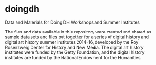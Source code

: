 # doingdh
Data and Materials for Doing DH Workshops and Summer Institutes

The files and data available in this repository were created and shared as sample data sets and files put together for a series of digital history and digital art history summer institutes 2014-16, developed by the Roy Rosenzweig Center for History and New Media. The digital art history institutes were funded by the Getty Foundation, and the digital history institutes are funded by the National Endowment for the Humanities. 
